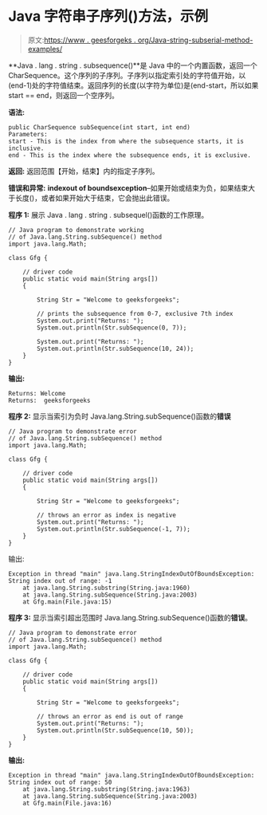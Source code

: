 # Java 字符串子序列()方法，示例

> 原文:[https://www . geesforgeks . org/Java-string-subserial-method-examples/](https://www.geeksforgeeks.org/java-string-subsequence-method-examples/)

**Java . lang . string . subsequence()**是 Java 中的一个内置函数，返回一个 CharSequence。这个序列的子序列。子序列以指定索引处的字符值开始，以(end-1)处的字符值结束。返回序列的长度(以字符为单位)是(end-start，所以如果 start == end，则返回一个空序列。

**语法:**

```
public CharSequence subSequence(int start, int end) 
Parameters: 
start - This is the index from where the subsequence starts, it is inclusive.
end - This is the index where the subsequence ends, it is exclusive.

```

**返回:**
返回范围【开始，结束】内的指定子序列。

**错误和异常:**
**indexout of boundsexception**–如果开始或结束为负，如果结束大于长度()，或者如果开始大于结束，它会抛出此错误。

**程序 1:** 展示 Java . lang . string . subsequel()函数的工作原理。

```
// Java program to demonstrate working
// of Java.lang.String.subSequence() method
import java.lang.Math;

class Gfg {

    // driver code
    public static void main(String args[])
    {

        String Str = "Welcome to geeksforgeeks";

        // prints the subsequence from 0-7, exclusive 7th index
        System.out.print("Returns: ");
        System.out.println(Str.subSequence(0, 7));

        System.out.print("Returns: ");
        System.out.println(Str.subSequence(10, 24));
    }
}
```

**输出:**

```
Returns: Welcome
Returns:  geeksforgeeks

```

**程序 2:** 显示当索引为负时 Java.lang.String.subSequence()函数的**错误**

```
// Java program to demonstrate error
// of Java.lang.String.subSequence() method
import java.lang.Math;

class Gfg {

    // driver code
    public static void main(String args[])
    {

        String Str = "Welcome to geeksforgeeks";

        // throws an error as index is negative
        System.out.print("Returns: ");
        System.out.println(Str.subSequence(-1, 7));
    }
}
```

输出:

```
Exception in thread "main" java.lang.StringIndexOutOfBoundsException: 
String index out of range: -1
    at java.lang.String.substring(String.java:1960)
    at java.lang.String.subSequence(String.java:2003)
    at Gfg.main(File.java:15)

```

**程序 3:** 显示当索引超出范围时 Java.lang.String.subSequence()函数的**错误**。

```
// Java program to demonstrate error
// of Java.lang.String.subSequence() method
import java.lang.Math;

class Gfg {

    // driver code
    public static void main(String args[])
    {

        String Str = "Welcome to geeksforgeeks";

        // throws an error as end is out of range
        System.out.print("Returns: ");
        System.out.println(Str.subSequence(10, 50));
    }
}
```

**输出:**

```
Exception in thread "main" java.lang.StringIndexOutOfBoundsException: 
String index out of range: 50
    at java.lang.String.substring(String.java:1963)
    at java.lang.String.subSequence(String.java:2003)
    at Gfg.main(File.java:16)

```